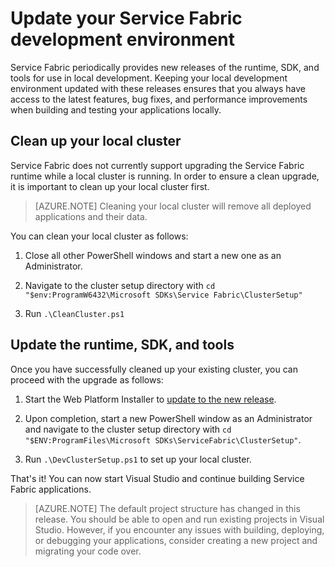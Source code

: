 <properties
   pageTitle="Update your Service Fabric development environment | Microsoft Azure"
   description="Update your Service Fabric development environment to use the latest runtime, SDK, and tools."
   services="service-fabric"
   documentationCenter=".net"
   authors="seanmck"
   manager="timlt"
   editor=""/>

<tags
   ms.service="service-fabric"
   ms.devlang="dotNet"
   ms.topic="article"
   ms.tgt_pltfrm="na"
   ms.workload="na"
   ms.date="07/29/2015"
   ms.author="seanmck"/>

# Update your Service Fabric development environment

 Service Fabric periodically provides new releases of the runtime, SDK, and tools for use in local development. Keeping your local development environment updated with these releases ensures that you always have access to the latest features, bug fixes, and performance improvements when building and testing your applications locally.

## Clean up your local cluster

 Service Fabric does not currently support upgrading the Service Fabric runtime while a local cluster is running. In order to ensure a clean upgrade, it is important to clean up your local cluster first.

 > [AZURE.NOTE] Cleaning your local cluster will remove all deployed applications and their data.

 You can clean your local cluster as follows:


 1. Close all other PowerShell windows and start a new one as an Administrator.

 2. Navigate to the cluster setup directory with `cd "$env:ProgramW6432\Microsoft SDKs\Service Fabric\ClusterSetup"`

 3. Run `.\CleanCluster.ps1`


## Update the runtime, SDK, and tools

 Once you have successfully cleaned up your existing cluster, you can proceed with the upgrade as follows:


 1. Start the Web Platform Installer to [update to the new release][1].

 2. Upon completion, start a new PowerShell window as an Administrator and navigate to the cluster setup directory with `cd "$ENV:ProgramFiles\Microsoft SDKs\ServiceFabric\ClusterSetup"`.

 3. Run `.\DevClusterSetup.ps1` to set up your local cluster.

That's it! You can now start Visual Studio and continue building Service Fabric applications.

>[AZURE.NOTE] The default project structure has changed in this release. You should be able to open and run existing projects in Visual Studio. However, if you encounter any issues with building, deploying, or debugging your applications, consider creating a new project and migrating your code over.

 [1]:  http://www.microsoft.com/web/handlers/webpi.ashx?command=getinstallerredirect&appid=MicrosoftAzure-ServiceFabric "WebPI link"

